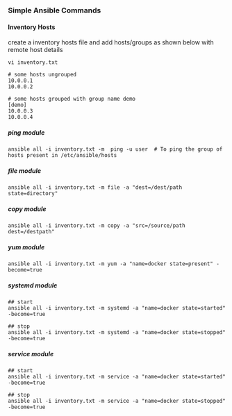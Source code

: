 ### Simple Ansible Commands 

#### Inventory Hosts

create a inventory hosts file and add hosts/groups as shown below with remote host details
```
vi inventory.txt

# some hosts ungrouped
10.0.0.1
10.0.0.2

# some hosts grouped with group name demo
[demo]
10.0.0.3
10.0.0.4

```

##### ping module

```
ansible all -i inventory.txt -m  ping -u user  # To ping the group of hosts present in /etc/ansible/hosts
```

##### file module

```
ansible all -i inventory.txt -m file -a "dest=/dest/path state=directory"
```

##### copy module

```
ansible all -i inventory.txt -m copy -a "src=/source/path dest=/destpath"
```

##### yum module

```
ansible all -i inventory.txt -m yum -a "name=docker state=present" -become=true
```
##### systemd module

```
## start
ansible all -i inventory.txt -m systemd -a "name=docker state=started" -become=true

## stop
ansible all -i inventory.txt -m systemd -a "name=docker state=stopped" -become=true
```
##### service module

```
## start
ansible all -i inventory.txt -m service -a "name=docker state=started" -become=true

## stop
ansible all -i inventory.txt -m service -a "name=docker state=stopped" -become=true
```

